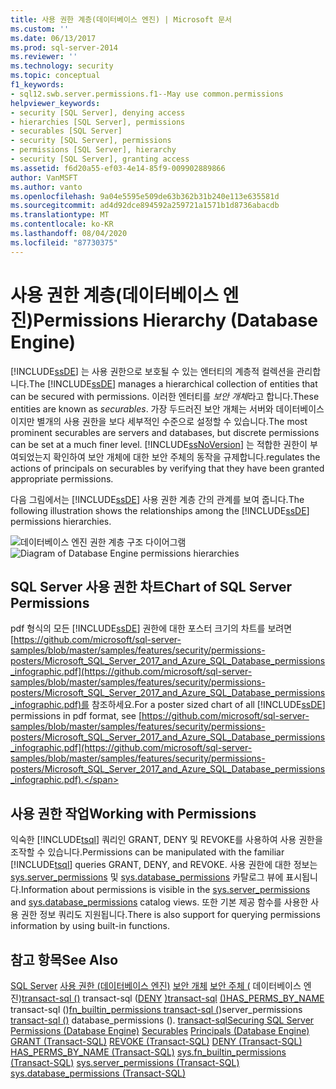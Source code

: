 ```yaml
---
title: 사용 권한 계층(데이터베이스 엔진) | Microsoft 문서
ms.custom: ''
ms.date: 06/13/2017
ms.prod: sql-server-2014
ms.reviewer: ''
ms.technology: security
ms.topic: conceptual
f1_keywords:
- sql12.swb.server.permissions.f1--May use common.permissions
helpviewer_keywords:
- security [SQL Server], denying access
- hierarchies [SQL Server], permissions
- securables [SQL Server]
- security [SQL Server], permissions
- permissions [SQL Server], hierarchy
- security [SQL Server], granting access
ms.assetid: f6d20a55-ef03-4e14-85f9-009902889866
author: VanMSFT
ms.author: vanto
ms.openlocfilehash: 9a04e5595e509de63b362b31b240e113e635581d
ms.sourcegitcommit: ad4d92dce894592a259721a1571b1d8736abacdb
ms.translationtype: MT
ms.contentlocale: ko-KR
ms.lasthandoff: 08/04/2020
ms.locfileid: "87730375"
---
```

# <a name="permissions-hierarchy-database-engine"></a><span data-ttu-id="411a6-102">사용 권한 계층(데이터베이스 엔진)</span><span class="sxs-lookup"><span data-stu-id="411a6-102">Permissions Hierarchy (Database Engine)</span></span>
  <span data-ttu-id="411a6-103">[!INCLUDE[ssDE](../../../includes/ssde-md.md)] 는 사용 권한으로 보호될 수 있는 엔터티의 계층적 컬렉션을 관리합니다.</span><span class="sxs-lookup"><span data-stu-id="411a6-103">The [!INCLUDE[ssDE](../../../includes/ssde-md.md)] manages a hierarchical collection of entities that can be secured with permissions.</span></span> <span data-ttu-id="411a6-104">이러한 엔터티를 *보안 개체*라고 합니다.</span><span class="sxs-lookup"><span data-stu-id="411a6-104">These entities are known as *securables*.</span></span> <span data-ttu-id="411a6-105">가장 두드러진 보안 개체는 서버와 데이터베이스이지만 별개의 사용 권한을 보다 세부적인 수준으로 설정할 수 있습니다.</span><span class="sxs-lookup"><span data-stu-id="411a6-105">The most prominent securables are servers and databases, but discrete permissions can be set at a much finer level.</span></span> [!INCLUDE[ssNoVersion](../../includes/ssnoversion-md.md)] <span data-ttu-id="411a6-106">는 적합한 권한이 부여되었는지 확인하여 보안 개체에 대한 보안 주체의 동작을 규제합니다.</span><span class="sxs-lookup"><span data-stu-id="411a6-106">regulates the actions of principals on securables by verifying that they have been granted appropriate permissions.</span></span>

 <span data-ttu-id="411a6-107">다음 그림에서는 [!INCLUDE[ssDE](../../../includes/ssde-md.md)] 사용 권한 계층 간의 관계를 보여 줍니다.</span><span class="sxs-lookup"><span data-stu-id="411a6-107">The following illustration shows the relationships among the [!INCLUDE[ssDE](../../../includes/ssde-md.md)] permissions hierarchies.</span></span>

 <span data-ttu-id="411a6-108">![데이터베이스 엔진 권한 계층 구조 다이어그램](../../database-engine/media/wj-security-layers.gif "데이터베이스 엔진 권한 계층 구조 다이어그램")</span><span class="sxs-lookup"><span data-stu-id="411a6-108">![Diagram of Database Engine permissions hierarchies](../../database-engine/media/wj-security-layers.gif "Diagram of Database Engine permissions hierarchies")</span></span>

## <a name="chart-of-sql-server-permissions"></a><span data-ttu-id="411a6-109">SQL Server 사용 권한 차트</span><span class="sxs-lookup"><span data-stu-id="411a6-109">Chart of SQL Server Permissions</span></span>
 <span data-ttu-id="411a6-110">pdf 형식의 모든 [!INCLUDE[ssDE](../../../includes/ssde-md.md)] 권한에 대한 포스터 크기의 차트를 보려면 [https://github.com/microsoft/sql-server-samples/blob/master/samples/features/security/permissions-posters/Microsoft_SQL_Server_2017_and_Azure_SQL_Database_permissions_infographic.pdf](https://github.com/microsoft/sql-server-samples/blob/master/samples/features/security/permissions-posters/Microsoft_SQL_Server_2017_and_Azure_SQL_Database_permissions_infographic.pdf)를 참조하세요.</span><span class="sxs-lookup"><span data-stu-id="411a6-110">For a poster sized chart of all [!INCLUDE[ssDE](../../../includes/ssde-md.md)] permissions in pdf format, see [https://github.com/microsoft/sql-server-samples/blob/master/samples/features/security/permissions-posters/Microsoft_SQL_Server_2017_and_Azure_SQL_Database_permissions_infographic.pdf](https://github.com/microsoft/sql-server-samples/blob/master/samples/features/security/permissions-posters/Microsoft_SQL_Server_2017_and_Azure_SQL_Database_permissions_infographic.pdf).</span></span>

## <a name="working-with-permissions"></a><span data-ttu-id="411a6-111">사용 권한 작업</span><span class="sxs-lookup"><span data-stu-id="411a6-111">Working with Permissions</span></span>
 <span data-ttu-id="411a6-112">익숙한 [!INCLUDE[tsql](../../includes/tsql-md.md)] 쿼리인 GRANT, DENY 및 REVOKE를 사용하여 사용 권한을 조작할 수 있습니다.</span><span class="sxs-lookup"><span data-stu-id="411a6-112">Permissions can be manipulated with the familiar [!INCLUDE[tsql](../../includes/tsql-md.md)] queries GRANT, DENY, and REVOKE.</span></span> <span data-ttu-id="411a6-113">사용 권한에 대한 정보는 [sys.server_permissions](/sql/relational-databases/system-catalog-views/sys-server-permissions-transact-sql) 및 [sys.database_permissions](/sql/relational-databases/system-catalog-views/sys-database-permissions-transact-sql) 카탈로그 뷰에 표시됩니다.</span><span class="sxs-lookup"><span data-stu-id="411a6-113">Information about permissions is visible in the [sys.server_permissions](/sql/relational-databases/system-catalog-views/sys-server-permissions-transact-sql) and [sys.database_permissions](/sql/relational-databases/system-catalog-views/sys-database-permissions-transact-sql) catalog views.</span></span> <span data-ttu-id="411a6-114">또한 기본 제공 함수를 사용한 사용 권한 정보 쿼리도 지원됩니다.</span><span class="sxs-lookup"><span data-stu-id="411a6-114">There is also support for querying permissions information by using built-in functions.</span></span>

## <a name="see-also"></a><span data-ttu-id="411a6-115">참고 항목</span><span class="sxs-lookup"><span data-stu-id="411a6-115">See Also</span></span>
 <span data-ttu-id="411a6-116">[SQL Server](securing-sql-server.md) [사용 권한 &#40;데이터베이스 엔진&#41;](permissions-database-engine.md) [보안 개체](securables.md) [보안 주체 &#40;](authentication-access/principals-database-engine.md) 데이터베이스 엔진&#41;[transact-sql &#40;&#41;](/sql/t-sql/statements/grant-transact-sql) transact-sql &#40;[DENY](/sql/t-sql/statements/deny-transact-sql) [&#41;transact-sql](/sql/t-sql/statements/revoke-transact-sql) [&#40;&#41;HAS_PERMS_BY_NAME](/sql/t-sql/functions/has-perms-by-name-transact-sql) transact-sql &#40;&#41;[fn_builtin_permissions transact-sql &#40;](/sql/relational-databases/system-functions/sys-fn-builtin-permissions-transact-sql)&#41;server_permissions [transact-sql &#40;&#41;](/sql/relational-databases/system-catalog-views/sys-server-permissions-transact-sql) database_permissions &#40;&#41;. [transact-sql](/sql/relational-databases/system-catalog-views/sys-database-permissions-transact-sql)</span><span class="sxs-lookup"><span data-stu-id="411a6-116">[Securing SQL Server](securing-sql-server.md) [Permissions &#40;Database Engine&#41;](permissions-database-engine.md) [Securables](securables.md) [Principals &#40;Database Engine&#41;](authentication-access/principals-database-engine.md) [GRANT &#40;Transact-SQL&#41;](/sql/t-sql/statements/grant-transact-sql) [REVOKE &#40;Transact-SQL&#41;](/sql/t-sql/statements/revoke-transact-sql) [DENY &#40;Transact-SQL&#41;](/sql/t-sql/statements/deny-transact-sql) [HAS_PERMS_BY_NAME &#40;Transact-SQL&#41;](/sql/t-sql/functions/has-perms-by-name-transact-sql) [sys.fn_builtin_permissions &#40;Transact-SQL&#41;](/sql/relational-databases/system-functions/sys-fn-builtin-permissions-transact-sql) [sys.server_permissions &#40;Transact-SQL&#41;](/sql/relational-databases/system-catalog-views/sys-server-permissions-transact-sql) [sys.database_permissions &#40;Transact-SQL&#41;](/sql/relational-databases/system-catalog-views/sys-database-permissions-transact-sql)</span></span>


